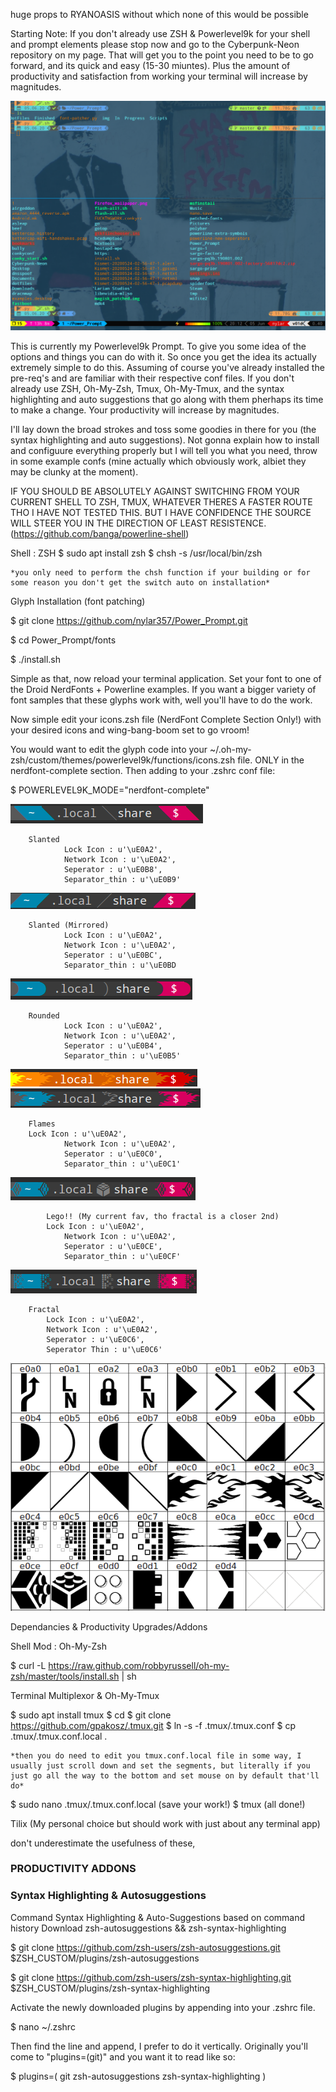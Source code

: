 huge props to RYANOASIS without which none of this would be possible 

Starting Note:  If you don't already use ZSH & Powerlevel9k for your shell and prompt elements please stop now and go to the Cyberpunk-Neon repository on my page.  That will get you to the point you need to be to go forward, and its quick and easy (15-30 miuntes).  Plus the amount of productivity and satisfaction from working your terminal will increase by magnitudes.


![preview](img/Terminal_Photo.png)

This is currently my Powerlevel9k Prompt.  To give you some idea of the options and things you can do with it.
So once you get the idea its actually extremely simple to do this.  Assuming of course you've already installed the pre-req's and are familiar with their respective conf files.  If you don't already use ZSH, Oh-My-Zsh, Tmux, Oh-My-Tmux, and the syntax highlighting and auto suggestions that go along with them pherhaps its time to make a change.  Your productivity will increase by magnitudes.  

I'll lay down the broad strokes and toss some goodies in there for you (the syntax highlighting and auto suggestions).  Not gonna explain how to install and configuure everything properly but I will tell you what you need, throw in some example confs (mine actually which obviously work, albiet they may be clunky at the moment).  

IF YOU SHOULD BE ABSOLUTELY AGAINST SWITCHING FROM  YOUR CURRENT SHELL TO ZSH, TMUX, WHATEVER THERES A FASTER ROUTE THO I HAVE NOT TESTED THIS.  BUT I HAVE CONFIDENCE THE SOURCE WILL STEER YOU IN THE DIRECTION OF LEAST RESISTENCE.
(https://github.com/banga/powerline-shell)

Shell : ZSH
$ sudo apt install zsh 
$ chsh -s /usr/local/bin/zsh

	*you only need to perform the chsh function if your building or for some reason you don't get the switch auto on installation*


Glyph Installation (font patching)

$ git clone https://github.com/nylar357/Power_Prompt.git

$ cd Power_Prompt/fonts

$ ./install.sh

Simple as that, now reload your terminal application.  Set your font to one of the Droid NerdFonts + Powerline examples.  If you want a bigger variety of font samples that these glyphs work with, well you'll have to do the work.  

Now simple edit your icons.zsh file (NerdFont Complete Section Only!) with your desired icons and wing-bang-boom set to go vroom!

You would want to edit the glyph code into your ~/.oh-my-zsh/custom/themes/powerlevel9k/functions/icons.zsh file.  ONLY in the nerdfont-complete section.  Then adding to your .zshrc conf file: 

$ POWERLEVEL9K_MODE="nerdfont-complete"



![preview](img/original_slanted.png) 
		
		Slanted
                Lock Icon : u'\uE0A2',
                Network Icon : u'\uE0A2',
                Seperator : u'\uE0B8',
                Separator_thin : u'\uE0B9'

![preview](img/slanted2.png)        
		
		Slanted (Mirrored)
                Lock Icon : u'\uE0A2',
                Network Icon : u'\uE0A2',
                Seperator : u'\uE0BC',
                Separator_thin : u'\uE0BD

![preview](img/rounded.png)        
	
		Rounded
                Lock Icon : u'\uE0A2',
                Network Icon : u'\uE0A2',
                Seperator : u'\uE0B4',
                Separator_thin : u'\uE0B5'


![preview](img/flame1.png)
![preview](img/flame2.png)
		
		Flames
		Lock Icon : u'\uE0A2',
                Network Icon : u'\uE0A2',
                Seperator : u'\uE0C0',
               	Separator_thin : u'\uE0C1'
		
		
![preview](img/lego.png)

       		Lego!! (My current fav, tho fractal is a closer 2nd)
        	Lock Icon : u'\uE0A2',
                Network Icon : u'\uE0A2',
                Seperator : u'\uE0CE',
                Separator_thin : u'\uE0CF'


![preview](img/fractal.png)
		
		Fractal
        	Lock Icon : u'\uE0A2',
        	Network Icon : u'\uE0A2',
        	Seperator : u'\uE0C6',
        	Seperator Thin : u'\uE0C6'
        



![preview](img/fontforge.png)

Dependancies & Productivity Upgrades/Addons

Shell Mod : Oh-My-Zsh

$ curl -L https://raw.github.com/robbyrussell/oh-my-zsh/master/tools/install.sh | sh

Terminal Multiplexor & Oh-My-Tmux

$ sudo apt install tmux
$ cd
$ git clone https://github.com/gpakosz/.tmux.git
$ ln -s -f .tmux/.tmux.conf
$ cp .tmux/.tmux.conf.local .	

	*then you do need to edit you tmux.conf.local file in some way, I usually just scroll down and set the segments, but literally if you just go all the way to the bottom and set mouse on by default that'll do*

$ sudo nano .tmux/.tmux.conf.local (save your work!)
$ tmux (all done!)

Tilix (My personal choice but should work with just about any terminal app)

don't underestimate the usefulness of these, 

###	     PRODUCTIVITY ADDONS           ###
### Syntax Highlighting & Autosuggestions ###

Command Syntax Highlighting & Auto-Suggestions based on command history
Download zsh-autosuggestions && zsh-syntax-highlighting

$ git clone https://github.com/zsh-users/zsh-autosuggestions.git $ZSH_CUSTOM/plugins/zsh-autosuggestions

$ git clone https://github.com/zsh-users/zsh-syntax-highlighting.git $ZSH_CUSTOM/plugins/zsh-syntax-highlighting

Activate the newly downloaded plugins by appending into your .zshrc file.

$ nano ~/.zshrc		

Then find the line and append, I prefer to do it vertically.  Originally you'll come to "plugins=(git)" and you want it to read like so:

$ plugins=(
git
zsh-autosuggestions
zsh-syntax-highlighting
)
